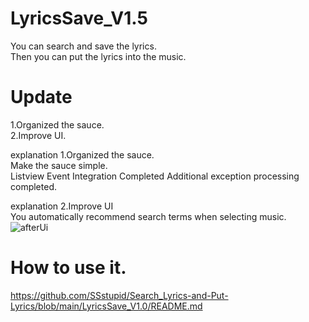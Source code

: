 # LyricsSave_V1.5
You can search and save the lyrics.         
Then you can put the lyrics into the music.     

# Update
1.Organized the sauce.            
2.Improve UI.         

explanation 1.Organized the sauce.    
Make the sauce simple.  
Listview Event Integration Completed
Additional exception processing completed.


explanation 2.Improve UI              
You automatically recommend search terms when selecting music.          
![afterUi](https://user-images.githubusercontent.com/90036120/134807628-b48fb4cb-36e9-4c23-9772-5f1021f00f28.JPG)

# How to use it.
https://github.com/SSstupid/Search_Lyrics-and-Put-Lyrics/blob/main/LyricsSave_V1.0/README.md
